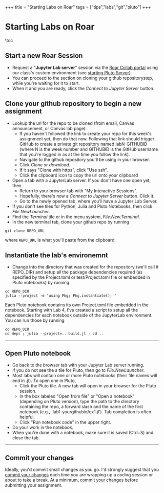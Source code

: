 +++
title = "Starting Labs on Roar"
tags = ["tips","labs","git","pluto"]
+++

# Starting Labs on Roar

\toc


## Start a new Roar Session
- Request a "**Jupyter Lab server**" session via the [Roar Collab portal](https://portal.hpc.psu.edu/) using our class's custom environment (see [starting Pluto Server](../../roar/pluto/)).
- You can proceed to the section on cloning your github repositorystep, while you're waiting for it to start.
- When it and you are ready, click the _Connect to Jupyter Server_ button. 

## Clone your github repository to begin a new assignment
- Lookup the url for the repo to be cloned (from email, Canvas announcement, or Canvas lab page).
    + If you haven't followed the link to create your repo for this week's assignment yet, then do that now.  Following that link should trigger GitHub to create a private git repository named labN-GITHUBID (where N is the week number and GITHUBID is the GitHub username that you're logged in as at the time you follow the link).
    + Navigate to the github repository you'll be using in your browser.
    + Click _Clone or download_.
    + If it says "Clone with https", click "Use ssh".
    + Click the clipboard icon to copy the url onto your clipboard
- Open a tab with a JupyterLab server.  If you don't have one open yet, then
    + Return to your browser tab with "My Interactive Sessions".
    + Hopefully, there's now a _Connect to Jupyter Server_ button. Click it.
    + Go to the newly opened tab, where you'll have a Jupyter Lab Server.
- If you don't see tiles for Python, Julia and Pluto Notebooks, then click _File.NewLauncher_.
- Find the _Terminal_ tile or in the menu system, _File.New.Terminal_.
- In the new terminal tab, clone your github repo by running

```shell
git clone REPO_URL  
```
where `REPO_URL` is what you'll paste from the clipboard

## Instantiate the lab's environemnt
- Change into the directory that was created for the repository (we'll call it REPO_DIR) and setup all the package dependencies required (as specified by the Project.toml or test/Project.toml file or embedded in Pluto notebooks) by running

```shell
cd REPO_DIR
julia --project -e 'using Pkg; Pkg.instantiate(); '
```
Each Pluto notebook contains its own Project.toml file embedded in the notebook.  Starting with Lab 4, I've created a script to  setup all the dependencies for each notebook outside of the JupyterLab environment.  You can run those by running 
```shell
cd REPO_DIR
cd deps ; julia --project=.. build.jl ; cd ..
```
---
## Open Pluto notebook

- Go back to the browser tab with your Jupyter Lab server running.
- If you do not see the a tile for Pluto, then go to _File.NewLauncher_.
- Most labs will contain one or more Pluto notebooks (their file names will end in .jl).  To open one in Pluto,
   + Click the Pluto tile.  A new tab will open in your browser for the Pluto session.
   + In the box labeled "Open from file" or "Open a notebook" (depending on Pluto version), type the path to the directory containing the repo, a forward slash and the name of the first notebook (e.g., 'lab1-yourgithubid/ex1.jl').  Tab completion is often helpful.
   + Click "Run notebook code" in the upper right.
- Do your work in the notebook.
- When you're done with a notebook, make sure it is saved (Ctrl+S) and close the tab.

---
## Commit your changes
Ideally, you'd commit small changes as you go.  I'd strongly suggest that you [commit your changes](../commit) each time you are wrapping up a coding session or about to take a break.  At a minimum, [commit your changes](../commit) before submitting your assignment.
